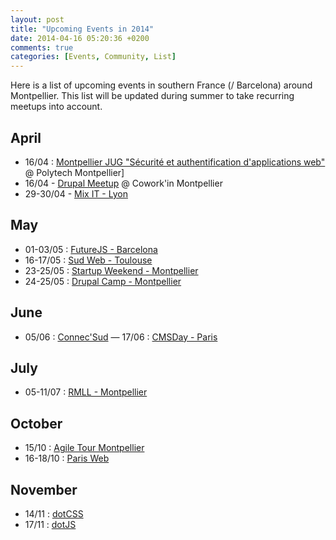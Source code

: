 ```yaml
---
layout: post
title: "Upcoming Events in 2014"
date: 2014-04-16 05:20:36 +0200
comments: true
categories: [Events, Community, List]
---
```


Here is a list of upcoming events in southern France (/ Barcelona) around Montpellier. This list will be updated during summer to take recurring meetups into account.

<!-- more -->

## April

* 16/04 : [Montpellier JUG "Sécurité et authentification d'applications web"](https://www.jug-montpellier.org/events/26) @ Polytech Montpellier]
* 16/04 - [Drupal Meetup](http://www.meetup.com/drupal-france-francophonie/events/146202632/) @ Cowork'in Montpellier
* 29-30/04 - [Mix IT - Lyon](http://www.mix-it.fr/)

## May

* 01-03/05 : [FutureJS - Barcelona](http://futurejs.org/)
* 16-17/05 : [Sud Web - Toulouse](http://sudweb.fr/2014/)
* 23-25/05 : [Startup Weekend - Montpellier](http://montpellier.startupweekend.org/)
* 24-25/05 : [Drupal Camp - Montpellier](http://soleil2014.drupalcamp.fr/)

## June

* 05/06 : [Connec'Sud](http://www.connecsud.com/)
  — 17/06 : [CMSDay - Paris](http://www.cmsday.fr/)

## July

* 05-11/07 : [RMLL - Montpellier](https://2014.rmll.info/)

## October

* 15/10 : [Agile Tour Montpellier](http://agiletour-montpellier.fr/)
* 16-18/10 : [Paris Web](http://www.paris-web.fr/)

## November

* 14/11 : [dotCSS](http://www.dotcss.eu/)
* 17/11 : [dotJS](http://www.dotjs.eu/)
